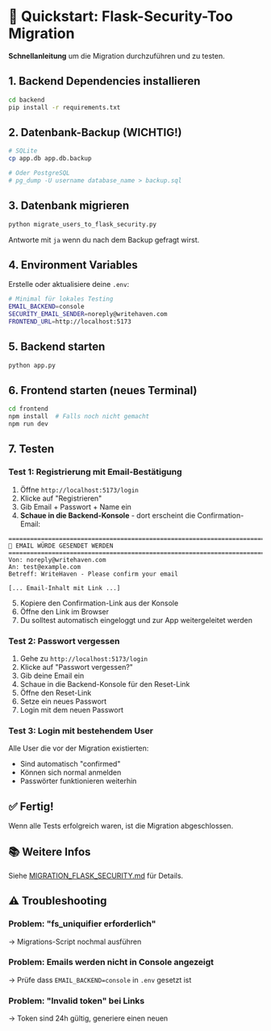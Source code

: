 # 🚀 Quickstart: Flask-Security-Too Migration

**Schnellanleitung** um die Migration durchzuführen und zu testen.

## 1. Backend Dependencies installieren

```bash
cd backend
pip install -r requirements.txt
```

## 2. Datenbank-Backup (WICHTIG!)

```bash
# SQLite
cp app.db app.db.backup

# Oder PostgreSQL
# pg_dump -U username database_name > backup.sql
```

## 3. Datenbank migrieren

```bash
python migrate_users_to_flask_security.py
```

Antworte mit `ja` wenn du nach dem Backup gefragt wirst.

## 4. Environment Variables

Erstelle oder aktualisiere deine `.env`:

```bash
# Minimal für lokales Testing
EMAIL_BACKEND=console
SECURITY_EMAIL_SENDER=noreply@writehaven.com
FRONTEND_URL=http://localhost:5173
```

## 5. Backend starten

```bash
python app.py
```

## 6. Frontend starten (neues Terminal)

```bash
cd frontend
npm install  # Falls noch nicht gemacht
npm run dev
```

## 7. Testen

### Test 1: Registrierung mit Email-Bestätigung

1. Öffne `http://localhost:5173/login`
2. Klicke auf "Registrieren"
3. Gib Email + Passwort + Name ein
4. **Schaue in die Backend-Konsole** - dort erscheint die Confirmation-Email:

```
================================================================================
📧 EMAIL WÜRDE GESENDET WERDEN
================================================================================
Von: noreply@writehaven.com
An: test@example.com
Betreff: WriteHaven - Please confirm your email

[... Email-Inhalt mit Link ...]
```

5. Kopiere den Confirmation-Link aus der Konsole
6. Öffne den Link im Browser
7. Du solltest automatisch eingeloggt und zur App weitergeleitet werden

### Test 2: Passwort vergessen

1. Gehe zu `http://localhost:5173/login`
2. Klicke auf "Passwort vergessen?"
3. Gib deine Email ein
4. Schaue in die Backend-Konsole für den Reset-Link
5. Öffne den Reset-Link
6. Setze ein neues Passwort
7. Login mit dem neuen Passwort

### Test 3: Login mit bestehendem User

Alle User die vor der Migration existierten:
- Sind automatisch "confirmed"
- Können sich normal anmelden
- Passwörter funktionieren weiterhin

## ✅ Fertig!

Wenn alle Tests erfolgreich waren, ist die Migration abgeschlossen.

## 📚 Weitere Infos

Siehe [MIGRATION_FLASK_SECURITY.md](MIGRATION_FLASK_SECURITY.md) für Details.

## ⚠️ Troubleshooting

### Problem: "fs_uniquifier erforderlich"
→ Migrations-Script nochmal ausführen

### Problem: Emails werden nicht in Console angezeigt
→ Prüfe dass `EMAIL_BACKEND=console` in `.env` gesetzt ist

### Problem: "Invalid token" bei Links
→ Token sind 24h gültig, generiere einen neuen
